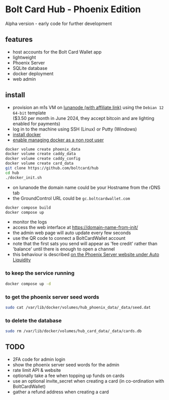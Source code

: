 # Bolt Card Hub - Phoenix Edition

Alpha version - early code for further development

## features

- host accounts for the Bolt Card Wallet app
- lightweight
- Phoenix Server
- SQLite database
- docker deployment
- web admin

## install

- provision an m1s VM on [lunanode (with affiliate link)](https://www.lunanode.com/?r=9026) using the `Debian 12 64-bit` template  
  ($3.50 per month in June 2024, they accept bitcoin and are lighting enabled for payments)
- log in to the machine using SSH (Linux) or Putty (Windows)
- [install docker](https://docs.docker.com/engine/install/debian/)
- [enable managing docker as a non root user](https://docs.docker.com/engine/install/linux-postinstall/)

```bash
docker volume create phoenix_data
docker volume create caddy_data
docker volume create caddy_config
docker volume create card_data
git clone https://github.com/boltcard/hub
cd hub
./docker_init.sh
```

- on lunanode the domain name could be your Hostname from the rDNS tab
- the GroundControl URL could be `gc.boltcardwallet.com`

```bash
docker compose build
docker compose up
```

- monitor the logs
- access the web interface at <https://domain-name-from-init/>
- the admin web page will auto update every few seconds
- use the QR code to connect a BoltCardWallet account
- note that the first sats you send will appear as 'fee credit' rather than 'balance' until there is enough to open a channel
- this behaviour is described [on the Phoenix Server website under Auto Liquidity](https://phoenix.acinq.co/server/auto-liquidity)

### to keep the service running

```bash
docker compose up -d
```

### to get the phoenix server seed words

```bash
sudo cat /var/lib/docker/volumes/hub_phoenix_data/_data/seed.dat
```

### to delete the database

```bash
sudo rm /var/lib/docker/volumes/hub_card_data/_data/cards.db
```

## TODO

- 2FA code for admin login
- show the phoenix server seed words for the admin
- rate limit API & website
- optionally take a fee when topping up funds on cards
- use an optional invite_secret when creating a card (in co-ordination with BoltCardWallet)
- gather a refund address when creating a card
